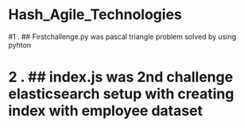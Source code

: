 # Hash_Agile_Technologies
#1  . ## Firstchallenge.py was pascal triangle problem solved by using pyhton

# 2 . ## index.js  was 2nd challenge elasticsearch setup with creating index with employee dataset
